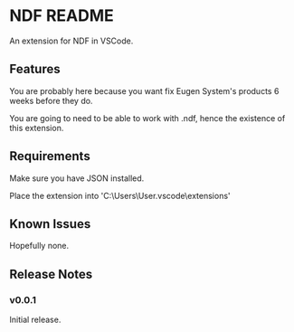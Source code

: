 # NDF README

An extension for NDF in VSCode.

## Features

You are probably here because you want fix Eugen System's products 6 weeks before they do.

You are going to need to be able to work with .ndf, hence the existence of this extension.

## Requirements

Make sure you have JSON installed.

Place the extension into 'C:\Users\User\.vscode\extensions'

## Known Issues

Hopefully none.

## Release Notes

### v0.0.1

Initial release.
